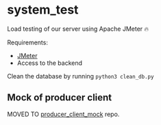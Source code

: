 # system_test
Load testing of our server using Apache JMeter 🔥

Requirements:
  - [JMeter](http://jmeter.apache.org/)
  - Access to the backend

Clean the database by running `python3 clean_db.py`

## Mock of producer client
MOVED TO [producer_client_mock](https://github.com/sw7jkmmtt/producer_client_mock) repo.
